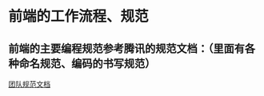 # 前端的工作流程、规范

## 前端的主要编程规范参考腾讯的规范文档：（里面有各种命名规范、编码的书写规范）
[团队规范文档](http://alloyteam.github.io/CodeGuide/#css-declaration-order)